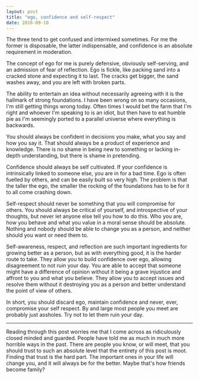 ```yaml
---
layout: post
title: "ego, confidence and self-respect"
date: 2016-09-10
---
```


The three tend to get confused and intermixed sometimes. For me the former is disposable, the latter indispensable, and confidence is an absolute requirement in moderation.

The concept of ego for me is purely defensive, obviously self-serving, and an admission of fear of reflection. Ego is fickle, like packing sand into a cracked stone and expecting it to last. The cracks get bigger, the sand washes away, and you are left with broken parts.

The ability to entertain an idea without necessarily agreeing with it is the hallmark of strong foundations. I have been wrong on so many occasions, I'm still getting things wrong today. Often times I would bet the farm that I'm right and whoever I'm speaking to is an idiot, but then have to eat humble pie as I'm seemingly ported to a parallel universe where everything is backwards.

You should always be confident in decisions you make, what you say and how you say it. That should always be a product of experience and knowledge. There is no shame in being new to something or lacking in-depth understanding, but there is shame in pretending.

Confidence should always be self cultivated. If your confidence is intrinsically linked to someone else, you are in for a bad time. Ego is often fuelled by others, and can be easily built so very high. The problem is that the taller the ego, the smaller the rocking of the foundations has to be for it to all come crashing down.

Self-respect should never be something that you will compromise for others. You should always be critical of yourself, and introspective of your thoughts, but never let anyone else tell you how to do this. Who you are, how you behave and what you value in a moral sense should be absolute. Nothing and nobody should be able to change you as a person, and neither should you want or need them to.

Self-awareness, respect, and reflection are such important ingredients for growing better as a person, but as with everything good, it is the harder route to take. They allow you to build confidence over ego, allowing disagreement to not ruin your day. You are able to accept that someone might have a difference of opinion without it being a grave injustice and affront to you and what you believe. They allow you to accept issues and resolve them without it destroying you as a person and better understand the point of view of others.

In short, you should discard ego, maintain confidence and never, ever, compromise your self respect. By and large most people you meet are probably just assholes. Try not to let them ruin your day.

***

Reading through this post worries me that I come across as ridiculously closed minded and guarded. People have told me as much in much more horrible ways in the past. There are people you know, or will meet, that you should trust to such an absolute level that the entirety of this post is moot. Finding that trust is the hard part. The important ones in your life will change you, and it will always be for the better. Maybe that's how friends become family?
